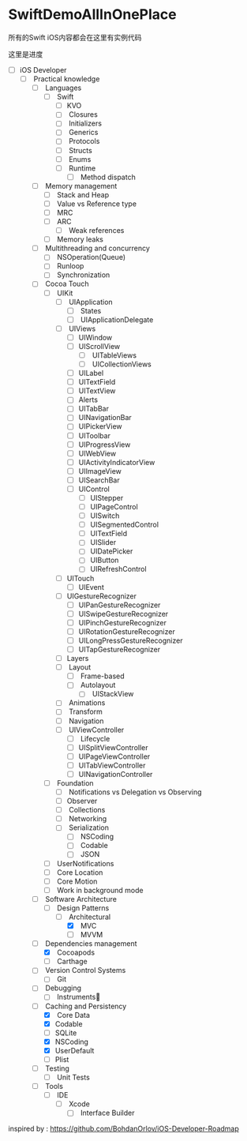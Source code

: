 # SwiftDemoAllInOnePlace

所有的Swift iOS内容都会在这里有实例代码

这里是进度


- [ ]  iOS Developer
    - [ ]  Practical knowledge
        - [ ]  Languages
            - [ ]  Swift
                - [ ] KVO
                - [ ]  Closures
                - [ ]  Initializers
                - [ ]  Generics
                - [ ]  Protocols
                - [ ]  Structs
                - [ ]  Enums
                - [ ]  Runtime
                    - [ ]  Method dispatch
        - [ ]  Memory management
            - [ ]  Stack and Heap
            - [ ]  Value vs Reference type
            - [ ]  MRC
            - [ ]  ARC
                - [ ]  Weak references
            - [ ]  Memory leaks
        - [ ]  Multithreading and concurrency
            - [ ]  NSOperation(Queue)
            - [ ]  Runloop
            - [ ]  Synchronization
        - [ ]  Cocoa Touch
            - [ ]  UIKit
                - [ ]  UIApplication
                    - [ ]  States
                    - [ ]  UIApplicationDelegate
                - [ ]  UIViews   
                    - [ ] UIWindow
                    - [ ] UIScrollView
                        - [ ]  UITableViews
                        - [ ]  UICollectionViews
                    - [ ] UILabel
                    - [ ] UITextField
                    - [ ] UITextView
                    - [ ] Alerts
                    - [ ] UITabBar
                    - [ ] UINavigationBar
                    - [ ] UIPickerView
                    - [ ] UIToolbar
                    - [ ] UIProgressView
                    - [ ] UIWebView
                    - [ ] UIActivityIndicatorView
                    - [ ] UIImageView
                    - [ ] UISearchBar
                    - [ ] UIControl
                        - [ ] UIStepper
                        - [ ] UIPageControl
                        - [ ] UISwitch
                        - [ ] UISegmentedControl
                        - [ ] UITextField
                        - [ ] UISlider
                        - [ ] UIDatePicker
                        - [ ] UIButton
                        - [ ] UIRefreshControl 
                - [ ] UITouch
                    - [ ] UIEvent
                - [ ] UIGestureRecognizer
                    - [ ] UIPanGestureRecognizer
                    - [ ] UISwipeGestureRecognizer
                    - [ ] UIPinchGestureRecognizer
                    - [ ] UIRotationGestureRecognizer
                    - [ ] UILongPressGestureRecognizer
                    - [ ] UITapGestureRecognizer
                - [ ] Layers
                - [ ]  Layout
                    - [ ]  Frame-based
                    - [ ]  Autolayout
                        - [ ]  UIStackView
                - [ ]  Animations
                - [ ]  Transform
                - [ ]  Navigation
                - [ ]  UIViewController
                    - [ ]  Lifecycle
                    - [ ] UISplitViewController
                    - [ ] UIPageViewController
                    - [ ] UITabViewController
                    - [ ] UINavigationController
            - [ ]  Foundation
                - [ ]  Notifications vs Delegation vs Observing
                - [ ] Observer 
                - [ ]  Collections
                - [ ]  Networking
                - [ ]  Serialization
                    - [ ]  NSCoding
                    - [ ]  Codable
                    - [ ]  JSON
            - [ ]  UserNotifications
            - [ ]  Core Location
            - [ ]  Core Motion
            - [ ]  Work in background mode
        - [ ]  Software Architecture
            - [ ]  Design Patterns
                - [ ]  Architectural
                    - [x]  MVC
                    - [ ]  MVVM
        - [ ]  Dependencies management
            - [x]  Cocoapods
            - [ ]  Carthage
        - [ ]  Version Control Systems
            - [ ]  Git
        - [ ]  Debugging
            - [ ]  Instruments
        - [ ]  Caching and Persistency
            - [x]  Core Data
            - [x] Codable 
            - [ ] SQLite
            - [x] NSCoding
            - [x] UserDefault
            - [ ] Plist
        - [ ]  Testing
            - [ ]  Unit Tests
        - [ ]  Tools
            - [ ]  IDE
                - [ ]  Xcode
                    - [ ]  Interface Builder

inspired by : https://github.com/BohdanOrlov/iOS-Developer-Roadmap
